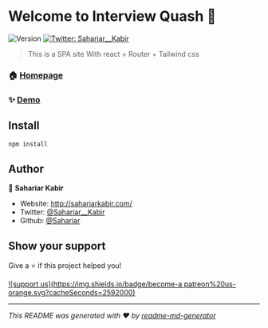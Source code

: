 # Welcome to Interview Quash 👋
![Version](https://img.shields.io/badge/version-1.0.1-blue.svg?cacheSeconds=2592000)
[![Twitter: Sahariar\_\_Kabir](https://img.shields.io/twitter/follow/Sahariar\_\_Kabir.svg?style=social)](https://twitter.com/Sahariar\_\_Kabir)

> This is a SPA site With react + Router + Tailwind css

### 🏠 [Homepage](https://interview-quash.netlify.app/)

### ✨ [Demo](https://interview-quash.netlify.app/)

## Install

```sh
npm install
```

## Author

👤 **Sahariar Kabir**

* Website: http://sahariarkabir.com/
* Twitter: [@Sahariar\_\_Kabir](https://twitter.com/Sahariar\_\_Kabir)
* Github: [@Sahariar](https://github.com/Sahariar)

## Show your support

Give a ⭐️ if this project helped you!

[![support us](https://img.shields.io/badge/become-a patreon%20us-orange.svg?cacheSeconds=2592000)](https://www.patreon.com/81017634)


***
_This README was generated with ❤️ by [readme-md-generator](https://github.com/kefranabg/readme-md-generator)_